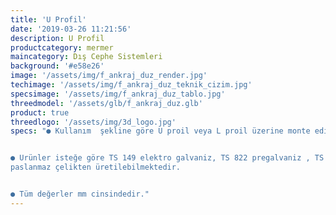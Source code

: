 ```yaml
---
title: 'U Profil'
date: '2019-03-26 11:21:56'
description: U Profil
productcategory: mermer
maincategory: Dış Cephe Sistemleri
background: '#e58e26'
image: '/assets/img/f_ankraj_duz_render.jpg'
techimage: '/assets/img/f_ankraj_duz_teknik_cizim.jpg'
specsimage: '/assets/img/f_ankraj_duz_tablo.jpg'
threedmodel: '/assets/glb/f_ankraj_duz.glb'
product: true
threedlogo: '/assets/img/3d_logo.jpg'
specs: "● Kullanım  şekline göre U proil veya L proil üzerine monte edilir.


● Urünler isteğe göre TS 149 elektro galvaniz, TS 822 pregalvaniz , TS 914 sıcak daldırma galvaniz, 304 ve 430
paslanmaz çelikten üretilebilmektedir.


● Tüm değerler mm cinsindedir."
---
```

